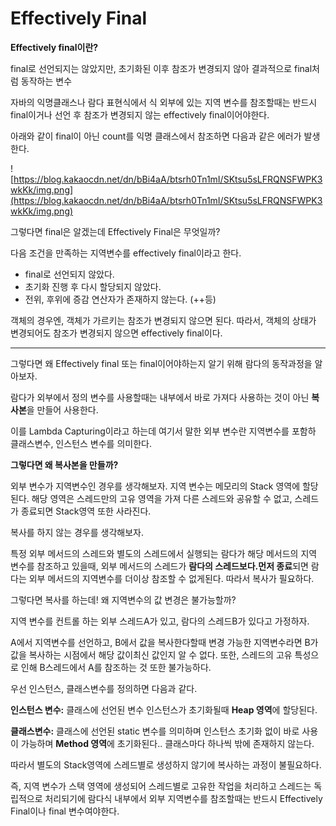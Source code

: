 # Effectively Final

**Effectively final이란?**

final로 선언되지는 않았지만, 초기화된 이후 참조가 변경되지 않아 결과적으로 final처럼 동작하는 변수

자바의 익명클래스나 람다 표현식에서 식 외부에 있는 지역 변수를 참조할때는 반드시 final이거나 선언 후 참조가 변경되지 않는 effectively final이어야한다.

아래와 같이 final이 아닌 count를 익명 클래스에서 참조하면 다음과 같은 에러가 발생한다.

![https://blog.kakaocdn.net/dn/bBi4aA/btsrh0Tn1mI/SKtsu5sLFRQNSFWPK3wkKk/img.png](https://blog.kakaocdn.net/dn/bBi4aA/btsrh0Tn1mI/SKtsu5sLFRQNSFWPK3wkKk/img.png)

그렇다면 final은 알겠는데 Effectively Final은 무엇일까?

다음 조건을 만족하는 지역변수를 effectively final이라고 한다.

- final로 선언되지 않았다.
- 초기화 진행 후 다시 할당되지 않았다.
- 전위, 후위에 증감 연산자가 존재하지 않는다. (++등)

객체의 경우엔, 객체가 가르키는 참조가 변경되지 않으면 된다. 따라서, 객체의 상태가 변경되어도 참조가 변경되지 않으면 effectively final이다.

---

그렇다면 왜 Effectively final 또는 final이어야하는지 알기 위해 람다의 동작과정을 알아보자.

람다가 외부에서 정의 변수를 사용할때는 내부에서 바로 가져다 사용하는 것이 아닌 **복사본**을 만들어 사용한다.

이를 Lambda Capturing이라고 하는데 여기서 말한 외부 변수란 지역변수를 포함하 클래스변수, 인스턴스 변수를 의미한다.

**그렇다면 왜 복사본을 만들까?**

외부 변수가 지역변수인 경우를 생각해보자. 지역 변수는 메모리의 Stack 영역에 할당된다. 해당 영역은 스레드만의 고유 영역을 가져 다른 스레드와 공유할 수 없고, 스레드가 종료되면 Stack영역 또한 사라진다.

복사를 하지 않는 경우를 생각해보자.

특정 외부 메서드의 스레드와 별도의 스레드에서 실행되는 람다가 해당 메서드의 지역 변수를 참조하고 있을때, 외부 메서드의 스레드가 **람다의 스레드보다.먼저 종료**되면 람다는 외부 메서드의 지역변수를 더이상 참조할 수 없게된다. 따라서 복사가 필요하다.

그렇다면 복사를 하는데! 왜 지역변수의 값 변경은 불가능할까?

지역 변수를 컨트롤 하는 외부 스레드A가 있고, 람다의 스레드B가 있다고 가정하자.

A에서 지역변수를 선언하고, B에서 값을 복사한다할때 변경 가능한 지역변수라면 B가 값을 복사하는 시점에서 해당 값이최신 값인지 알 수 없다. 또한, 스레드의 고유 특성으로 인해 B스레드에서 A를 참조하는 것 또한 불가능하다.

우선 인스턴스, 클래스변수를 정의하면 다음과 같다.

**인스턴스 변수:** 클래스에 선언된 변수 인스턴스가 초기화될때 **Heap 영역**에 할당된다.

**클래스변수:** 클래스에 선언된 static 변수를 의미하며 인스턴스 초기화 없이 바로 사용이 가능하며 **Method 영역**에 초기화된다.. 클래스마다 하나씩 밖에 존재하지 않는다.

따라서 별도의 Stack영역에 스레드별로 생성하지 않기에 복사하는 과정이 불필요하다.

즉, 지역 변수가 스택 영역에 생성되어 스레드별로 고유한 작업을 처리하고 스레드는 독립적으로 처리되기에 람다식 내부에서 외부 지역변수를 참조할때는 반드시 Effectively Final이나 final 변수여야한다.